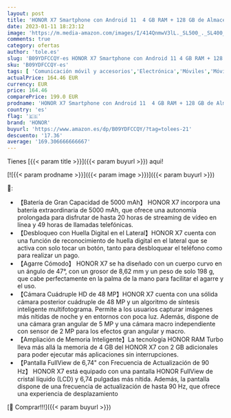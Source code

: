 ```yaml
---
layout: post
title: 'HONOR X7 Smartphone con Android 11  4 GB RAM + 128 GB de Almacenamiento  Pantalla FullView Fluida de 6 74" y 90 Hz  Cámara Posterior Cuádruple de 48 MP y Batería de Capacidad de 5000 mAh  Gris'
date: 2023-01-11 18:23:12
image: 'https://m.media-amazon.com/images/I/414QnmwV3lL._SL500_._SL400_.jpg'
comments: true
category: ofertas
author: 'tole.es'
slug: 'B09YDFCCQY-es HONOR X7 Smartphone con Android 11 4 GB RAM + 128 GB de...'
sku: 'B09YDFCCQY-es'
tags: [ 'Comunicación móvil y accesorios','Electrónica','Móviles','Móviles y smartphones libres','android','honor','🇪🇸', ]
actualPrice: 164.46 EUR
currency: EUR
price: 164.46
comparePrice: 199.0 EUR
prodname: 'HONOR X7 Smartphone con Android 11  4 GB RAM + 128 GB de Almacenamiento  Pantalla FullView Fluida de 6 74" y 90 Hz  Cámara Posterior Cuádruple de 48 MP y Batería de Capacidad de 5000 mAh  Gris'
country: 'es'
flag: '🇪🇸'
brand: 'HONOR'
buyurl: 'https://www.amazon.es/dp/B09YDFCCQY/?tag=tolees-21'
descuento: '17.36'
average: '169.306666666667'
---
```


Tienes [{{< param title >}}]({{< param buyurl >}}) aqui!

[![{{< param prodname >}}]({{< param image >}})]({{< param buyurl >}})

🔎:

- 【Batería de Gran Capacidad de 5000 mAh】 HONOR X7 incorpora una batería extraordinaria de 5000 mAh, que ofrece una autonomía prolongada para disfrutar de hasta 20 horas de streaming de vídeo en línea y 49 horas de llamadas telefónicas.
- 【Desbloqueo con Huella Digital en el Lateral】HONOR X7 cuenta con una función de reconocimiento de huella digital en el lateral que se activa con solo tocar un botón, tanto para desbloquear el teléfono como para realizar un pago.
- 【Agarre Cómodo】 HONOR X7 se ha diseñado con un cuerpo curvo en un ángulo de 47°, con un grosor de 8,62 mm y un peso de solo 198 g, que cabe perfectamente en la palma de la mano para facilitar el agarre y el uso.
- 【Cámara Cuádruple HD de 48 MP】HONOR X7 cuenta con una sólida cámara posterior cuádruple de 48 MP y un algoritmo de síntesis inteligente multifotograma. Permite a los usuarios capturar imágenes más nítidas de noche y en entornos con poca luz. Además, dispone de una cámara gran angular de 5 MP y una cámara macro independiente con sensor de 2 MP para los efectos gran angular y macro.
- 【Ampliación de Memoria Inteligente】La tecnología HONOR RAM Turbo lleva más allá la memoria de 4 GB del HONOR X7 con 2 GB adicionales para poder ejecutar más aplicaciones sin interrupciones.
- 【Pantalla FullView de 6,74" con Frecuencia de Actualización de 90 Hz】 HONOR X7 está equipado con una pantalla HONOR FullView de cristal líquido (LCD) y 6,74 pulgadas más nítida. Además, la pantalla dispone de una frecuencia de actualización de hasta 90 Hz, que ofrece una experiencia de desplazamiento

[🛒 Comprar!!!]({{< param buyurl >}})

